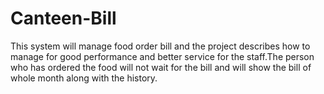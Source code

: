 # Canteen-Bill
This system will manage food order bill and the project describes how to manage for good performance and better service for the staff.The person who has ordered the food will not wait for the bill and will show the bill of whole month along with the history.
